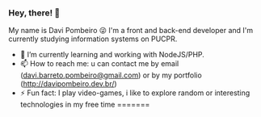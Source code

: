 ### Hey, there! 👋

My name is Davi Pombeiro 😜
I'm a front and back-end developer and I'm currently studying information systems on PUCPR.

- 🌱 I’m currently learning and working with NodeJS/PHP.
- 📫 How to reach me: u can contact me by email (davi.barreto.pombeiro@gmail.com) or by my portfolio (http://davipombeiro.dev.br/) 
- ⚡ Fun fact: I play video-games, i like to explore random or interesting technologies in my free time
=======
